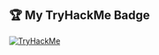 ## 🏆 My TryHackMe Badge

[![TryHackMe](https://tryhackme-badges.s3.amazonaws.com/plort.png?v=1)](https://tryhackme.com/p/plort)
